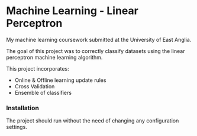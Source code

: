 # Machine Learning - Linear Perceptron

My machine learning coursework submitted at the University of East Anglia.

The goal of this project was to correctly classify datasets using the linear perceptron machine learning algorithm.

This project incorporates:
  - Online & Offline learning update rules
  - Cross Validation
  - Ensemble of classifiers


### Installation

The project should run without the need of changing any configuration settings.
